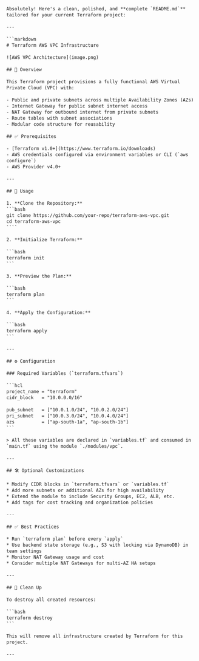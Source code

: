     Absolutely! Here's a clean, polished, and **complete `README.md`** tailored for your current Terraform project:

    ---

    ```markdown
    # Terraform AWS VPC Infrastructure

    ![AWS VPC Architecture](image.png)

    ## 📘 Overview

    This Terraform project provisions a fully functional AWS Virtual Private Cloud (VPC) with:

    - Public and private subnets across multiple Availability Zones (AZs)
    - Internet Gateway for public subnet internet access
    - NAT Gateway for outbound internet from private subnets
    - Route tables with subnet associations
    - Modular code structure for reusability

    ## ✅ Prerequisites

    - [Terraform v1.0+](https://www.terraform.io/downloads)
    - AWS credentials configured via environment variables or CLI (`aws configure`)
    - AWS Provider v4.0+

    ---

    ## 🚀 Usage

    1. **Clone the Repository:**
    ```bash
    git clone https://github.com/your-repo/terraform-aws-vpc.git
    cd terraform-aws-vpc
    ````

    2. **Initialize Terraform:**

    ```bash
    terraform init
    ```

    3. **Preview the Plan:**

    ```bash
    terraform plan
    ```

    4. **Apply the Configuration:**

    ```bash
    terraform apply
    ```

    ---

    ## ⚙️ Configuration

    ### Required Variables (`terraform.tfvars`)

    ```hcl
    project_name = "terraform"
    cidr_block   = "10.0.0.0/16"

    pub_subnet   = ["10.0.1.0/24", "10.0.2.0/24"]
    pri_subnet   = ["10.0.3.0/24", "10.0.4.0/24"]
    azs          = ["ap-south-1a", "ap-south-1b"]
    ```

    > All these variables are declared in `variables.tf` and consumed in `main.tf` using the module `./modules/vpc`.

    ---

    ## 🛠️ Optional Customizations

    * Modify CIDR blocks in `terraform.tfvars` or `variables.tf`
    * Add more subnets or additional AZs for high availability
    * Extend the module to include Security Groups, EC2, ALB, etc.
    * Add tags for cost tracking and organization policies

    ---

    ## ✅ Best Practices

    * Run `terraform plan` before every `apply`
    * Use backend state storage (e.g., S3 with locking via DynamoDB) in team settings
    * Monitor NAT Gateway usage and cost
    * Consider multiple NAT Gateways for multi-AZ HA setups

    ---

    ## 🧹 Clean Up

    To destroy all created resources:

    ```bash
    terraform destroy
    ```

    This will remove all infrastructure created by Terraform for this project.

    ---
